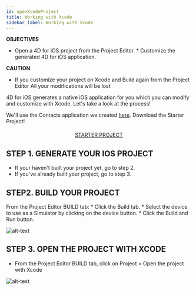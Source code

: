 ```yaml
---
id: openXcodeProject
title: Working with Xcode
sidebar_label: Working with Xcode
---
```

<div class = "objectives">
<b>OBJECTIVES</b>

* Open a 4D for iOS project from the Project Editor. * Customize the generated 4D for iOS application. </div>

<div class = "caution">
<b>CAUTION</b>

* If you customize your project on Xcode and Build again from the Project Editor All your modifications will be lost
</div>

4D for iOS generates a native iOS application for you which you can modify and customize with Xcode. Let's take a look at the process!

We'll use the Contacts application we created [here](veryFirstApp.html). Download the Starter Project!

<div style="text-align: center; margin-top: 20px">
  
<a class="button"
href="../assets/OpenYourProjectWithXcode/ContactStarter.zip">STARTER PROJECT</a>
</div>

## STEP 1. GENERATE YOUR IOS PROJECT

* If your haven't built your project yet, go to step 2.
* If you've already built your project, go to step 3.

## STEP2. BUILD YOUR PROJECT

From the Project Editor BUILD tab: * Click the Build tab. * Select the device to use as a Simulator by clicking on the device button. * Click the Build and Run button.

![alt-text](assets/OpenYourProjectWithXcode/build-and-run-4D-for-iOS.png)

## STEP 3. OPEN THE PROJECT WITH XCODE

* From the Project Editor BUILD tab, click on Project > Open the project with Xcode

![alt-text](assets/OpenYourProjectWithXcode/Open-your-project-Xcode-4D-for-iOS.png)